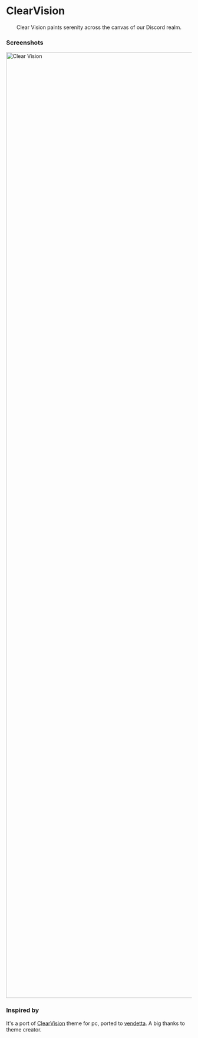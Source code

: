 # ClearVision

<p align = center>
Clear Vision paints serenity across the canvas of our Discord realm.</p>

### Screenshots
<img width="2560" alt="Clear Vision" src="https://github.com/TakiShiwa/Themes/assets/137756384/787cdaed-cbbc-4da8-965f-561a436893e9">

### Inspired by 
It's a port of [ClearVision](https://betterdiscord.app/theme/ClearVision) theme for pc, ported to [vendetta](https://github.com/vendetta-mod/Vendetta).
A big thanks to theme creator.
